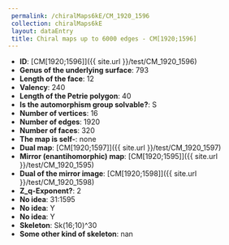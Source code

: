 ```yaml
--- 
 permalink: /chiralMaps6kE/CM_1920_1596 
 collection: chiralMaps6kE
 layout: dataEntry
 title: Chiral maps up to 6000 edges - CM[1920;1596]
---
```


- **ID**: [CM[1920;1596]]({{ site.url }}/test/CM_1920_1596)
- **Genus of the underlying surface**: 793
- **Length of the face**: 12
- **Valency**: 240
- **Length of the Petrie polygon**: 40
- **Is the automorphism group solvable?**: S
- **Number of vertices**: 16
- **Number of edges**: 1920
- **Number of faces**: 320
- **The map is self-**: none
- **Dual map**: [CM[1920;1597]]({{ site.url }}/test/CM_1920_1597)
- **Mirror (enantihomorphic) map**: [CM[1920;1595]]({{ site.url }}/test/CM_1920_1595)
- **Dual of the mirror image**: [CM[1920;1598]]({{ site.url }}/test/CM_1920_1598)
- **Z_q-Exponent?**: 2
- **No idea**:  31:1595
- **No idea**: Y
- **No idea**: Y
- **Skeleton**: Sk(16;10)^30
- **Some other kind of skeleton**: nan
